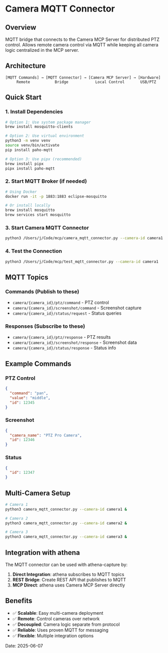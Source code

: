 # Camera MQTT Connector

## Overview
MQTT bridge that connects to the Camera MCP Server for distributed PTZ control. Allows remote camera control via MQTT while keeping all camera logic centralized in the MCP server.

## Architecture
```
[MQTT Commands] → [MQTT Connector] → [Camera MCP Server] → [Hardware]
     Remote           Bridge            Local Control       USB/PTZ
```

## Quick Start

### 1. Install Dependencies
```bash
# Option 1: Use system package manager
brew install mosquitto-clients

# Option 2: Use virtual environment
python3 -m venv venv
source venv/bin/activate
pip install paho-mqtt

# Option 3: Use pipx (recommended)
brew install pipx
pipx install paho-mqtt
```

### 2. Start MQTT Broker (if needed)
```bash
# Using Docker
docker run -it -p 1883:1883 eclipse-mosquitto

# Or install locally
brew install mosquitto
brew services start mosquitto
```

### 3. Start Camera MQTT Connector
```bash
python3 /Users/j/Code/mcp/camera_mqtt_connector.py --camera-id camera1
```

### 4. Test the Connection
```bash
python3 /Users/j/Code/mcp/test_mqtt_connector.py --camera-id camera1
```

## MQTT Topics

### Commands (Publish to these)
- `camera/{camera_id}/ptz/command` - PTZ control
- `camera/{camera_id}/screenshot/command` - Screenshot capture
- `camera/{camera_id}/status/request` - Status queries

### Responses (Subscribe to these)
- `camera/{camera_id}/ptz/response` - PTZ results
- `camera/{camera_id}/screenshot/response` - Screenshot data
- `camera/{camera_id}/status/response` - Status info

## Example Commands

### PTZ Control
```json
{
  "command": "pan",
  "value": "middle",
  "id": 12345
}
```

### Screenshot
```json
{
  "camera_name": "PTZ Pro Camera",
  "id": 12346
}
```

### Status
```json
{
  "id": 12347
}
```

## Multi-Camera Setup
```bash
# Camera 1
python3 camera_mqtt_connector.py --camera-id camera1 &

# Camera 2 
python3 camera_mqtt_connector.py --camera-id camera2 &

# Camera 3
python3 camera_mqtt_connector.py --camera-id camera3 &
```

## Integration with athena
The MQTT connector can be used with athena-capture by:
1. **Direct Integration**: athena subscribes to MQTT topics
2. **REST Bridge**: Create REST API that publishes to MQTT
3. **MCP Direct**: athena uses Camera MCP Server directly

## Benefits
- ✅ **Scalable**: Easy multi-camera deployment
- ✅ **Remote**: Control cameras over network
- ✅ **Decoupled**: Camera logic separate from protocol
- ✅ **Reliable**: Uses proven MQTT for messaging
- ✅ **Flexible**: Multiple integration options

Date: 2025-06-07